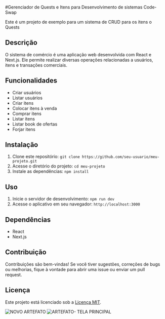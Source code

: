 #Gerenciador de Quests e Itens para Desenvolvimento de sistemas Code-Swap

Este é um projeto de exemplo para um sistema de CRUD para os itens o Quests


## Descrição

O sistema de comércio é uma aplicação web desenvolvida com React e Next.js. Ele permite realizar diversas operações relacionadas a usuários, itens e transações comerciais.

## Funcionalidades

- Criar usuários
- Listar usuários
- Criar itens
- Colocar itens à venda
- Comprar itens
- Listar itens
- Listar book de ofertas
- Forjar itens

## Instalação

1. Clone este repositório: `git clone https://github.com/seu-usuario/meu-projeto.git`
2. Acesse o diretório do projeto: `cd meu-projeto`
3. Instale as dependências: `npm install`

## Uso

1. Inicie o servidor de desenvolvimento: `npm run dev`
2. Acesse o aplicativo em seu navegador: `http://localhost:3000`

## Dependências

- React
- Next.js

## Contribuição

Contribuições são bem-vindas! Se você tiver sugestões, correções de bugs ou melhorias, fique à vontade para abrir uma issue ou enviar um pull request.

## Licença

Este projeto está licenciado sob a [Licença MIT](https://opensource.org/licenses/MIT).

![NOVO ARTEFATO](https://github.com/Shepardy22/code-swap/assets/102148711/a8eb4642-764b-46ca-9d62-7617a80483df)
![ARTEFATO- TELA PRINCIPAL](https://github.com/Shepardy22/code-swap/assets/102148711/28d4ca6c-70bf-409b-93ac-632aab4b8556)
